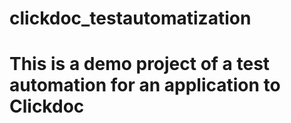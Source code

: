 # clickdoc_testautomatization
# This is a demo project of a test automation for an application to Clickdoc
